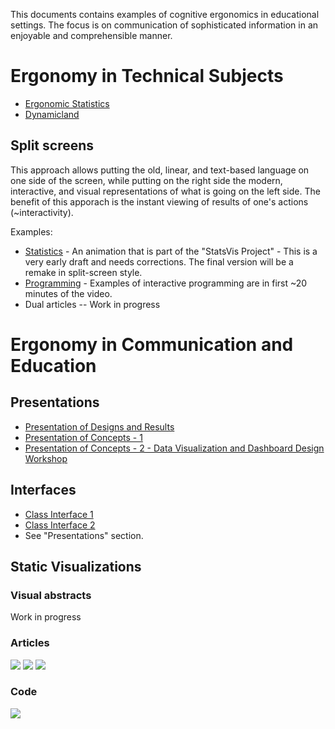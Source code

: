 This documents contains examples of cognitive ergonomics in educational settings. The focus is on communication of sophisticated information in an enjoyable and comprehensible manner.

# Ergonomy in Technical Subjects

- [Ergonomic Statistics](https://github.com/clokman/academic-visualization/blob/master/Ergonomic%20Statistics.md)
- [Dynamicland](https://dynamicland.org)

## Split screens

This approach allows putting the old, linear, and text-based language on one side of the screen, while putting on the right side the modern, interactive, and visual representations of what is going on the left side. The benefit of this apporach is the instant viewing of results of one's actions (~interactivity).

Examples:
- [Statistics](http://clokman.com/hosting/StatsVis/standard_deviation.swf) - An animation that is part of the "StatsVis Project" - This is a very early draft and needs corrections. The final version will be a remake in split-screen style.
- [Programming](https://vimeo.com/36579366) - Examples of interactive programming are in first ~20 minutes of the video.
- Dual articles -- Work in progress

# Ergonomy in Communication and Education

## Presentations

- [Presentation of Designs and Results](https://prezi.com/wxx1okr031bn/sample-segment-2/)
- [Presentation of Concepts - 1](https://prezi.com/tydal36_gepe/sample-segment-1/)
- [Presentation of Concepts - 2 - Data Visualization and Dashboard Design Workshop](https://prezi.com/qvsh9g0pcqii/workshop-scientific-dashboard-design-and-ergonomic-data-visualization/)


## Interfaces
- [Class Interface 1](http://clokman.com/hosting/SVP-Course/2015-UvA/Presentations/AVP_Workshop_Map-Public.swf)
- [Class Interface 2](http://www.clokman.com/hosting/P-Course/SP-Map-Public.swf)
- See "Presentations" section.

## Static Visualizations

### Visual abstracts
Work in progress

### Articles
![](http://samples.clokman.com/samples_files/png_7.png)
![](http://samples.clokman.com/samples_files/png_6.png)
![](http://samples.clokman.com/samples_files/png_8.png)

### Code
![](http://samples.clokman.com/samples_files/png_11.png)
